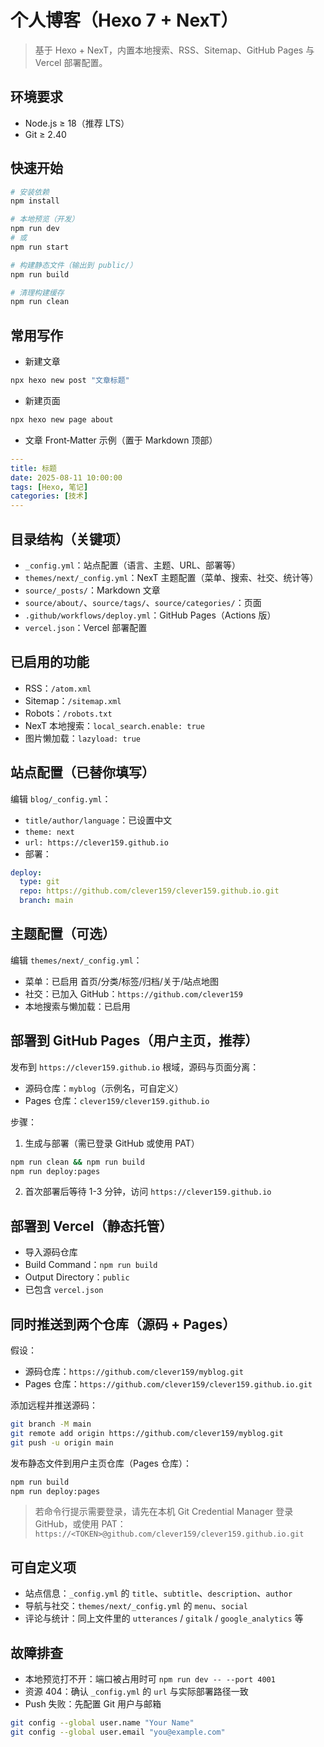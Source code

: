 # 个人博客（Hexo 7 + NexT）

> 基于 Hexo + NexT，内置本地搜索、RSS、Sitemap、GitHub Pages 与 Vercel 部署配置。

## 环境要求
- Node.js ≥ 18（推荐 LTS）
- Git ≥ 2.40

## 快速开始
```bash
# 安装依赖
npm install

# 本地预览（开发）
npm run dev
# 或
npm run start

# 构建静态文件（输出到 public/）
npm run build

# 清理构建缓存
npm run clean
```

## 常用写作
- 新建文章
```bash
npx hexo new post "文章标题"
```
- 新建页面
```bash
npx hexo new page about
```
- 文章 Front‑Matter 示例（置于 Markdown 顶部）
```yml
---
title: 标题
date: 2025-08-11 10:00:00
tags: [Hexo, 笔记]
categories: [技术]
---
```

## 目录结构（关键项）
- `_config.yml`：站点配置（语言、主题、URL、部署等）
- `themes/next/_config.yml`：NexT 主题配置（菜单、搜索、社交、统计等）
- `source/_posts/`：Markdown 文章
- `source/about/`、`source/tags/`、`source/categories/`：页面
- `.github/workflows/deploy.yml`：GitHub Pages（Actions 版）
- `vercel.json`：Vercel 部署配置

## 已启用的功能
- RSS：`/atom.xml`
- Sitemap：`/sitemap.xml`
- Robots：`/robots.txt`
- NexT 本地搜索：`local_search.enable: true`
- 图片懒加载：`lazyload: true`

## 站点配置（已替你填写）
编辑 `blog/_config.yml`：
- `title/author/language`：已设置中文
- `theme: next`
- `url: https://clever159.github.io`
- 部署：
```yml
deploy:
  type: git
  repo: https://github.com/clever159/clever159.github.io.git
  branch: main
```

## 主题配置（可选）
编辑 `themes/next/_config.yml`：
- 菜单：已启用 首页/分类/标签/归档/关于/站点地图
- 社交：已加入 GitHub：`https://github.com/clever159`
- 本地搜索与懒加载：已启用

## 部署到 GitHub Pages（用户主页，推荐）
发布到 `https://clever159.github.io` 根域，源码与页面分离：
- 源码仓库：`myblog`（示例名，可自定义）
- Pages 仓库：`clever159/clever159.github.io`

步骤：
1) 生成与部署（需已登录 GitHub 或使用 PAT）
```bash
npm run clean && npm run build
npm run deploy:pages
```
2) 首次部署后等待 1-3 分钟，访问 `https://clever159.github.io`

## 部署到 Vercel（静态托管）
- 导入源码仓库
- Build Command：`npm run build`
- Output Directory：`public`
- 已包含 `vercel.json`

## 同时推送到两个仓库（源码 + Pages）
假设：
- 源码仓库：`https://github.com/clever159/myblog.git`
- Pages 仓库：`https://github.com/clever159/clever159.github.io.git`

添加远程并推送源码：
```bash
git branch -M main
git remote add origin https://github.com/clever159/myblog.git
git push -u origin main
```

发布静态文件到用户主页仓库（Pages 仓库）：
```bash
npm run build
npm run deploy:pages
```

> 若命令行提示需要登录，请先在本机 Git Credential Manager 登录 GitHub，或使用 PAT：
> `https://<TOKEN>@github.com/clever159/clever159.github.io.git`

## 可自定义项
- 站点信息：`_config.yml` 的 `title`、`subtitle`、`description`、`author`
- 导航与社交：`themes/next/_config.yml` 的 `menu`、`social`
- 评论与统计：同上文件里的 `utterances` / `gitalk` / `google_analytics` 等

## 故障排查
- 本地预览打不开：端口被占用时可 `npm run dev -- --port 4001`
- 资源 404：确认 `_config.yml` 的 `url` 与实际部署路径一致
- Push 失败：先配置 Git 用户与邮箱
```bash
git config --global user.name "Your Name"
git config --global user.email "you@example.com"
```

